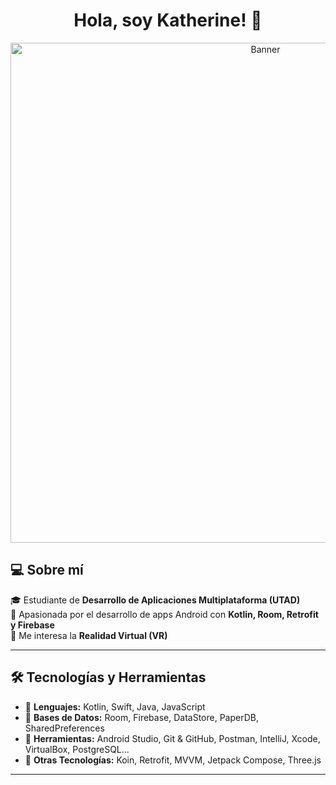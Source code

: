 <h1 align="center">Hola, soy Katherine! 👋</h1>

<p align="center">
  <img src="https://your-image-url.com/banner.png" alt="Banner" width="800"/>
</p>

## 💻 Sobre mí  
🎓 Estudiante de **Desarrollo de Aplicaciones Multiplataforma (UTAD)**  
📱 Apasionada por el desarrollo de apps Android con **Kotlin, Room, Retrofit y Firebase**  
🎨 Me interesa la **Realidad Virtual (VR)**  

---

## 🛠 Tecnologías y Herramientas  
- 🔹 **Lenguajes:** Kotlin, Swift, Java, JavaScript  
- 🔹 **Bases de Datos:** Room, Firebase, DataStore, PaperDB, SharedPreferences  
- 🔹 **Herramientas:** Android Studio, Git & GitHub, Postman, IntelliJ, Xcode, VirtualBox, PostgreSQL...
- 🔹 **Otras Tecnologías:** Koin, Retrofit, MVVM, Jetpack Compose, Three.js  

---

